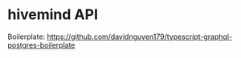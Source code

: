 # hivemind API

Boilerplate: https://github.com/davidnguyen179/typescript-graphql-postgres-boilerplate
